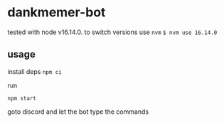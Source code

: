 # dankmemer-bot

tested with node v16.14.0. to switch versions use `nvm`
`$ nvm use 16.14.0`

## usage

install deps
`npm ci`

run

`npm start`

goto discord and let the bot type the commands
